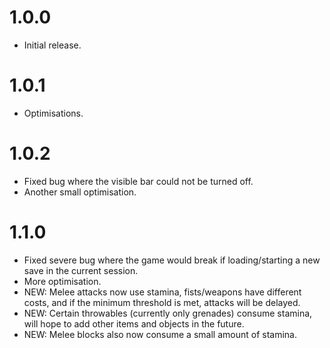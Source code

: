 # 1.0.0

* Initial release.

# 1.0.1

* Optimisations.

# 1.0.2

* Fixed bug where the visible bar could not be turned off.
* Another small optimisation.

# 1.1.0

* Fixed severe bug where the game would break if loading/starting a new save in the current session.
* More optimisation.
* NEW: Melee attacks now use stamina, fists/weapons have different costs, and if the minimum threshold is met, attacks will be delayed.
* NEW: Certain throwables (currently only grenades) consume stamina, will hope to add other items and objects in the future.
* NEW: Melee blocks also now consume a small amount of stamina.